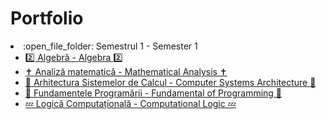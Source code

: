 # Portfolio
<li>:open_file_folder: Semestrul 1 - Semester 1
		<ul>
			<li>
				<a href="https://github.com/Alexandru-F1/UBB-Alg-2019"> 
				  2️⃣ Algebră - Algebra 2️⃣
				</a>
			</li>
			<li>
				<a href="https://github.com/Alexandru-F1/UBB-AM-2019"> 
				  ✝️ Analiză matematică - Mathematical Analysis ✝️
				</a>
			</li>
			<li>
				<a href="https://github.com/Alexandru-F1/UBB-ASC-2019"> 
				  🦖 Arhitectura Sistemelor de Calcul - Computer Systems Architecture 🦖
				</a>
			</li>
			<li>
				<a href="https://github.com/Alexandru-F1/UBB-FP-2019"> 
				  🐍 Fundamentele Programării - Fundamental of Programming 🐍
				</a>
			</li>
			<li>
				<a href="https://github.com/Alexandru-F1/UBB-LC-2019"> 
				  💤 Logică Computațională - Computational Logic 💤
				</a>
			</li>
		</ul>
</li>
